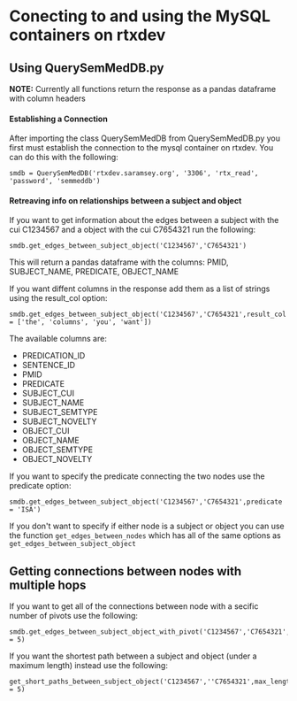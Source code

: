 # Conecting to and using the MySQL containers on rtxdev

## Using QuerySemMedDB.py

**NOTE:** Currently all functions return the response as a pandas dataframe with column headers

#### Establishing a Connection

After importing the class QuerySemMedDB from QuerySemMedDB.py you first must establish the connection to the mysql container on rtxdev. You can do this with the following:

```
smdb = QuerySemMedDB('rtxdev.saramsey.org', '3306', 'rtx_read', 'password', 'semmeddb')
```

#### Retreaving info on relationships between a subject and object

If you want to get information about the edges between a subject with the cui C1234567 and a object with the cui C7654321 run the following:

```
smdb.get_edges_between_subject_object('C1234567','C7654321')
```

This will return a pandas dataframe with the columns: PMID, SUBJECT_NAME, PREDICATE, OBJECT_NAME 

If you want diffent columns in the response add them as a list of strings using the result_col option:

```
smdb.get_edges_between_subject_object('C1234567','C7654321',result_col = ['the', 'columns', 'you', 'want'])
```
The available columns are:
* PREDICATION_ID
* SENTENCE_ID
* PMID
* PREDICATE
* SUBJECT_CUI
* SUBJECT_NAME
* SUBJECT_SEMTYPE
* SUBJECT_NOVELTY
* OBJECT_CUI
* OBJECT_NAME
* OBJECT_SEMTYPE
* OBJECT_NOVELTY 

If you want to specify the predicate connecting the two nodes use the predicate option:

```
smdb.get_edges_between_subject_object('C1234567','C7654321',predicate = 'ISA')
```

If you don't want to specify if either node is a subject or object you can use the function `get_edges_between_nodes` which has all of the same options as `get_edges_between_subject_object`

## Getting connections between nodes with multiple hops

If you want to get all of the connections between node with a secific number of pivots use the following:

```
smdb.get_edges_between_subject_object_with_pivot('C1234567','C7654321',pivots = 5)
```

If you want the shortest path between a subject and object (under a maximum length) instead use the following:

```
get_short_paths_between_subject_object('C1234567',''C7654321',max_length = 5)
```

